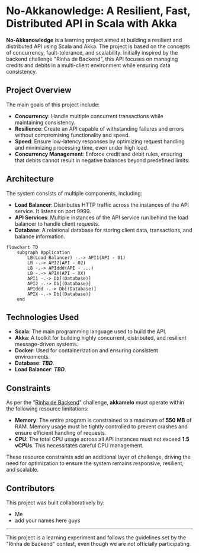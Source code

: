 # No-Akkanowledge: A Resilient, Fast, Distributed API in Scala with Akka

**No-Akkanowledge** is a learning project aimed at building a resilient and distributed API using Scala and Akka. The project is based on the concepts of concurrency, fault-tolerance, and scalability. Initially inspired by the backend challenge "Rinha de Backend", this API focuses on managing credits and debits in a multi-client environment while ensuring data consistency.

## Project Overview

The main goals of this project include:

- **Concurrency**: Handle multiple concurrent transactions while maintaining consistency.
- **Resilience**: Create an API capable of withstanding failures and errors without compromising functionality and speed.
- **Speed**: Ensure low-latency responses by optimizing request handling and minimizing processing time, even under high load.
- **Concurrency Management**: Enforce credit and debit rules, ensuring that debits cannot result in negative balances beyond predefined limits.

## Architecture

The system consists of multiple components, including:

- **Load Balancer**: Distributes HTTP traffic across the instances of the API service. It listens on port 9999.
- **API Services**: Multiple instances of the API service run behind the load balancer to handle client requests.
- **Database**: A relational database for storing client data, transactions, and balance information.

```mermaid
flowchart TD
    subgraph Application
        LB(Load Balancer) -.-> API1(API - 01)
        LB -.-> API2(API - 02)
        LB -.-> APIddd(API - ...)
        LB -.-> APIX(API - XX)
        API1 -.-> Db[(Database)]
        API2 -.-> Db[(Database)]
        APIddd -.-> Db[(Database)]
        APIX -.-> Db[(Database)]
    end
```

## Technologies Used

- **Scala**: The main programming language used to build the API.
- **Akka**: A toolkit for building highly concurrent, distributed, and resilient message-driven systems.
- **Docker**: Used for containerization and ensuring consistent environments.
- **Database**: **_TBD_**.
- **Load Balancer**: **_TBD_**.

## Constraints

As per the "[Rinha de Backend](https://github.com/zanfranceschi/rinha-de-backend-2024-q1)" challenge, **akkamelo** must operate within the following resource limitations:

- **Memory**: The entire program is constrained to a maximum of **550 MB** of RAM. Memory usage must be tightly controlled to prevent crashes and ensure efficient handling of requests.
- **CPU**: The total CPU usage across all API instances must not exceed **1.5 vCPUs**. This necessitates careful CPU management.

These resource constraints add an additional layer of challenge, driving the need for optimization to ensure the system remains responsive, resilient, and scalable.

## Contributors

This project was built collaboratively by:

- Me
- add your names here guys

---

This project is a learning experiment and follows the guidelines set by the "Rinha de Backend" contest, even though we are not officially participating.
